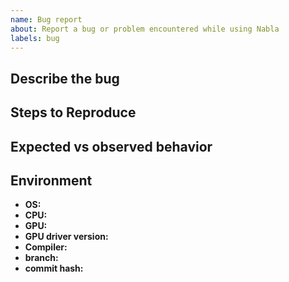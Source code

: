 ```yaml
---
name: Bug report
about: Report a bug or problem encountered while using Nabla
labels: bug
---
```


## Describe the bug
<!-- A clear and concise description of what the bug is. -->

## Steps to Reproduce
<!-- Please describe how the bug you've encountered can be reproduced -->

## Expected vs observed behavior
<!-- Clearly describe what you get, and how it goes across your expectations. -->

## Environment
<!-- Please provide the following information -->

* **OS:**
* **CPU:**
* **GPU:**
* **GPU driver version:**
* **Compiler:**
* **branch:**
* **commit hash:**
